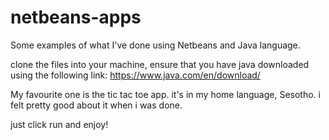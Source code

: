 # netbeans-apps
Some examples of what I've done using Netbeans and Java language.

clone the files into your machine, ensure that you have java downloaded using the following link:
https://www.java.com/en/download/

My favourite one is the tic tac toe app. it's in my home language, Sesotho. i felt pretty good about it when i was done.

just click run and enjoy!
